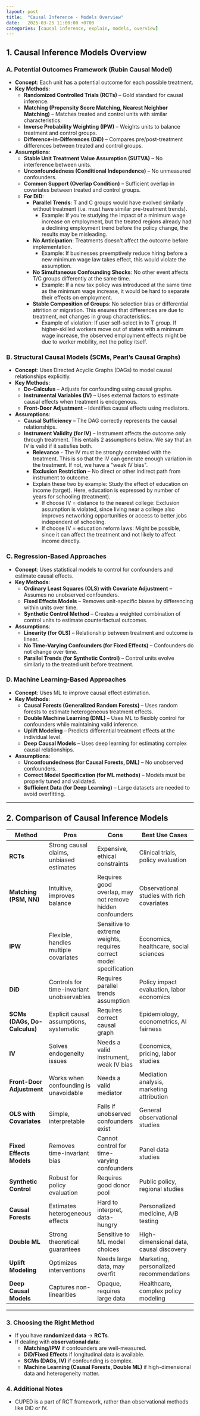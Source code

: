 ```yaml
---
layout: post
title:  "Causal Inference - Models Overview"
date:   2025-03-25 11:00:00 +0700
categories: [causal inference, explain, models, overview]
---
```


## **1. Causal Inference Models Overview**

### **A. Potential Outcomes Framework (Rubin Causal Model)**
- **Concept**: Each unit has a potential outcome for each possible treatment.
- **Key Methods**:
  - **Randomized Controlled Trials (RCTs)** – Gold standard for causal inference.
  - **Matching (Propensity Score Matching, Nearest Neighbor Matching)** – Matches treated and control units with similar characteristics.
  - **Inverse Probability Weighting (IPW)** – Weights units to balance treatment and control groups.
  - **Difference-in-Differences (DiD)** – Compares pre/post-treatment differences between treated and control groups.
- **Assumptions**:
  - **Stable Unit Treatment Value Assumption (SUTVA)** – No interference between units.
  - **Unconfoundedness (Conditional Independence)** – No unmeasured confounders.
  - **Common Support (Overlap Condition)** – Sufficient overlap in covariates between treated and control groups.
  - **For DiD**:
    - **Parallel Trends**: T and C groups would have evolved similarly without treatment (i.e. must have similar pre-treatment trends).
      - Example: If you're studying the impact of a minimum wage increase on employment, but the treated regions already had a declining employment trend before the policy change, the results may be misleading.
    - **No Anticipation**: Treatments doesn't affect the outcome before implementation.
      - Example: If businesses preemptively reduce hiring before a new minimum wage law takes effect, this would violate the assumption. 
    - **No Simultaneous Confounding Shocks**: No other event affects T/C groups differently at the same time.
      - Example: If a new tax policy was introduced at the same time as the minimum wage increase, it would be hard to separate their effects on employment. 
    - **Stable Composition of Groups**: No selection bias or differential attrition or migration. This ensures that differences are due to treatment, not changes in group characteristics.
      - Example of violation: If user self-select in to T group. If higher-skilled workers move out of states with a minimum wage increase, the observed employment effects might be due to worker mobility, not the policy itself.

### **B. Structural Causal Models (SCMs, Pearl’s Causal Graphs)**
- **Concept**: Uses Directed Acyclic Graphs (DAGs) to model causal relationships explicitly.
- **Key Methods**:
  - **Do-Calculus** – Adjusts for confounding using causal graphs.
  - **Instrumental Variables (IV)** – Uses external factors to estimate causal effects when treatment is endogenous.
  - **Front-Door Adjustment** – Identifies causal effects using mediators.
- **Assumptions**:
  - **Causal Sufficiency** – The DAG correctly represents the causal relationships.
  - **Instrument Validity (for IV)** – Instrument affects the outcome only through treatment. This entails 2 assumptions below. We say that an IV is valid if it satisfies both.
    - **Relevance** - The IV must be strongly correlated with the treatment. This is so that the IV can generate enough variation in the treatment. If not, we have a "weak IV bias". 
    - **Exclusion Restriction** – No direct or other indirect path from instrument to outcome.
    - Explain these two by example: Study the effect of education on income (target). Here, education is expressed by number of years for schooling (treatment).
      - If choose IV = distance to the nearest college: Exclusion assumption is violated, since living near a college also improves networking opportunities or access to better jobs independent of schooling.
      - If choose IV = education reform laws: Might be possible, since it can affect the treatment and not likely to affect income directly. 

### **C. Regression-Based Approaches**
- **Concept**: Uses statistical models to control for confounders and estimate causal effects.
- **Key Methods**:
  - **Ordinary Least Squares (OLS) with Covariate Adjustment** – Assumes no unobserved confounders.
  - **Fixed Effects Models** – Removes unit-specific biases by differencing within units over time.
  - **Synthetic Control Method** – Creates a weighted combination of control units to estimate counterfactual outcomes.
- **Assumptions**:
  - **Linearity (for OLS)** – Relationship between treatment and outcome is linear.
  - **No Time-Varying Confounders (for Fixed Effects)** – Confounders do not change over time.
  - **Parallel Trends (for Synthetic Control)** – Control units evolve similarly to the treated unit before treatment.

### **D. Machine Learning-Based Approaches**
- **Concept**: Uses ML to improve causal effect estimation.
- **Key Methods**:
  - **Causal Forests (Generalized Random Forests)** – Uses random forests to estimate heterogeneous treatment effects.
  - **Double Machine Learning (DML)** – Uses ML to flexibly control for confounders while maintaining valid inference.
  - **Uplift Modeling** – Predicts differential treatment effects at the individual level.
  - **Deep Causal Models** – Uses deep learning for estimating complex causal relationships.
- **Assumptions**:
  - **Unconfoundedness (for Causal Forests, DML)** – No unobserved confounders.
  - **Correct Model Specification (for ML methods)** – Models must be properly tuned and validated.
  - **Sufficient Data (for Deep Learning)** – Large datasets are needed to avoid overfitting.

---

## **2. Comparison of Causal Inference Models**

| **Method**                  | **Pros** | **Cons** | **Best Use Cases** | **Key Assumptions** |
|-----------------------------|---------|---------|------------------|------------------|
| **RCTs** | Strong causal claims, unbiased estimates | Expensive, ethical constraints | Clinical trials, policy evaluation | Randomization, SUTVA |
| **Matching (PSM, NN)** | Intuitive, improves balance | Requires good overlap, may not remove hidden confounders | Observational studies with rich covariates | Unconfoundedness, Common Support |
| **IPW** | Flexible, handles multiple covariates | Sensitive to extreme weights, requires correct model specification | Economics, healthcare, social sciences | Correctly specified propensity scores |
| **DiD** | Controls for time-invariant unobservables | Requires parallel trends assumption | Policy impact evaluation, labor economics | Parallel Trends, SUTVA |
| **SCMs (DAGs, Do-Calculus)** | Explicit causal assumptions, systematic | Requires correct causal graph | Epidemiology, econometrics, AI fairness | Causal Sufficiency |
| **IV** | Solves endogeneity issues | Needs a valid instrument, weak IV bias | Economics, pricing, labor studies | Instrument Validity, Exclusion Restriction |
| **Front-Door Adjustment** | Works when confounding is unavoidable | Needs a valid mediator | Mediation analysis, marketing attribution | Proper Mediator Selection |
| **OLS with Covariates** | Simple, interpretable | Fails if unobserved confounders exist | General observational studies | Linearity, No Unobserved Confounders |
| **Fixed Effects Models** | Removes time-invariant bias | Cannot control for time-varying confounders | Panel data studies | No Time-Varying Confounders |
| **Synthetic Control** | Robust for policy evaluation | Requires good donor pool | Public policy, regional studies | Parallel Trends |
| **Causal Forests** | Estimates heterogeneous effects | Hard to interpret, data-hungry | Personalized medicine, A/B testing | Unconfoundedness |
| **Double ML** | Strong theoretical guarantees | Sensitive to ML model choices | High-dimensional data, causal discovery | Unconfoundedness, Correct Model Specification |
| **Uplift Modeling** | Optimizes interventions | Needs large data, may overfit | Marketing, personalized recommendations | Proper Stratification |
| **Deep Causal Models** | Captures non-linearities | Opaque, requires large data | Healthcare, complex policy modeling | Sufficient Data, Correct Model Specification |

---

### **3. Choosing the Right Method**
- If you have **randomized data** → **RCTs**.
- If dealing with **observational data**:
  - **Matching/IPW** if confounders are well-measured.
  - **DiD/Fixed Effects** if longitudinal data is available.
  - **SCMs (DAGs, IV)** if confounding is complex.
  - **Machine Learning (Causal Forests, Double ML)** if high-dimensional data and heterogeneity matter.
 
### **4. Additional Notes**
- CUPED is a part of RCT framework, rather than observational methods like DiD or IV.
